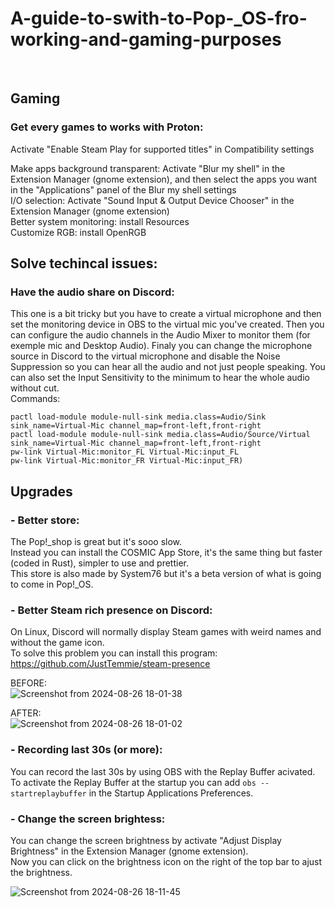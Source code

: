 # A-guide-to-swith-to-Pop-_OS-fro-working-and-gaming-purposes

</br>

## Gaming
### Get every games to works with Proton:  
Activate "Enable Steam Play for supported titles" in Compatibility settings  
  
Make apps background transparent: Activate "Blur my shell" in the Extension Manager (gnome extension), and then select the apps you want in the "Applications" panel of the Blur my shell settings  
I/O selection: Activate "Sound Input & Output Device Chooser" in the Extension Manager (gnome extension)  
Better system monitoring: install Resources  
Customize RGB: install OpenRGB  

## Solve techincal issues:  
### Have the audio share on Discord:  
This one is a bit tricky but you have to create a virtual microphone and then set the monitoring device in OBS to the virtual mic you've created. Then you can configure the audio channels in the Audio Mixer to monitor them (for exemple mic and Desktop Audio). Finaly you can change the microphone source in Discord to the virtual microphone and disable the Noise Suppression so you can hear all the audio and not just people speaking. You can also set the Input Sensitivity to the minimum to hear the whole audio without cut.  
Commands:  
```
pactl load-module module-null-sink media.class=Audio/Sink sink_name=Virtual-Mic channel_map=front-left,front-right
pactl load-module module-null-sink media.class=Audio/Source/Virtual sink_name=Virtual-Mic channel_map=front-left,front-right
pw-link Virtual-Mic:monitor_FL Virtual-Mic:input_FL
pw-link Virtual-Mic:monitor_FR Virtual-Mic:input_FR)
```

## Upgrades
### - Better store:  
The Pop!_shop is great but it's sooo slow.  
Instead you can install the COSMIC App Store, it's the same thing but faster (coded in Rust), simpler to use and prettier.  
This store is also made by System76 but it's a beta version of what is going to come in Pop!_OS.

### - Better Steam rich presence on Discord:  
On Linux, Discord will normally display Steam games with weird names and without the game icon.  
To solve this problem you can install this program: https://github.com/JustTemmie/steam-presence  

BEFORE:  
![Screenshot from 2024-08-26 18-01-38](https://github.com/user-attachments/assets/6aa4b4e1-63c1-4730-8d0f-76d889205f90)  

AFTER:  
![Screenshot from 2024-08-26 18-01-02](https://github.com/user-attachments/assets/8d54e886-3238-4851-9950-43b0f4598100)  

### - Recording last 30s (or more):  
You can record the last 30s by using OBS with the Replay Buffer acivated.  
To activate the Replay Buffer at the startup you can add ```obs --startreplaybuffer``` in the Startup Applications Preferences.  

### - Change the screen brightess:  
You can change the screen brightness by activate "Adjust Display Brightness" in the Extension Manager (gnome extension).  
Now you can click on the brightness icon on the right of the top bar to ajust the brightness.  

![Screenshot from 2024-08-26 18-11-45](https://github.com/user-attachments/assets/fe5adb4d-690d-42f4-a204-cd6c7e69a8a5)
